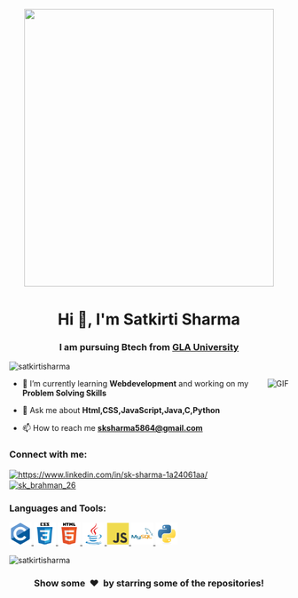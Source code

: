 <p align="center">
  <a href="https://media.licdn.com/dms/image/C5603AQFRXku5M5SYjw/profile-displayphoto-shrink_800_800/0/1651808688892?e=1679529600&v=beta&t=P_7o0OVsem92Mf9sbaETMXjNvRMdjKPsyRG05ZQVrXs" target="_blank"><img src="https://media.licdn.com/dms/image/C5603AQFRXku5M5SYjw/profile-displayphoto-shrink_800_800/0/1651808688892?e=1679529600&v=beta&t=P_7o0OVsem92Mf9sbaETMXjNvRMdjKPsyRG05ZQVrXs" width=450 height=500></a>

</p>
<h1 align="center">Hi 👋, I'm Satkirti Sharma</h1>
<h3 align="center">I am pursuing Btech from <a href="https://www.gla.ac.in/"target="_blank">GLA University</a></h3>


<p align="left"> <img src="https://komarev.com/ghpvc/?username=satkirtisharma&label=Profile%20views&color=0e75b6&style=flat" alt="satkirtisharma" /> </p>
<img align="right" height="280px" alt="GIF" src="https://camo.githubusercontent.com/8bf6f6d78abc81fcf9c49f10649423e73ea44bc248e83aaae8759d401c829a84/68747470733a2f2f70687973696373677572756b756c2e66696c65732e776f726470726573732e636f6d2f323031392f30322f6368617261637465722d312e676966" />

* 🌱 I’m currently learning **Webdevelopment** and working on my <b>Problem Solving Skills</b>

* 💬 Ask me about **Html,CSS,JavaScript,Java,C,Python**

* 📫 How to reach me **sksharma5864@gmail.com**

<h3 align="left">Connect with me:</h3>
<p align="left">
<a href="https://www.linkedin.com/in/sk-sharma-1a24061aa/" target="blank"><img align="center" src="https://raw.githubusercontent.com/rahuldkjain/github-profile-readme-generator/master/src/images/icons/Social/linked-in-alt.svg" alt="https://www.linkedin.com/in/sk-sharma-1a24061aa/" height="30" width="40" />
  <a href="https://instagram.com/sk_brahman_26" target="blank"><img align="center" src="https://raw.githubusercontent.com/rahuldkjain/github-profile-readme-generator/master/src/images/icons/Social/instagram.svg" alt="sk_brahman_26" height="30" width="40" /></a>
</p>

<h3 align="left">Languages and Tools:</h3>
<p align="left"> <a href="https://www.cprogramming.com/" target="_blank" rel="noreferrer"> <img src="https://raw.githubusercontent.com/devicons/devicon/master/icons/c/c-original.svg" alt="c" width="40" height="40"/> </a> <a href="https://www.w3schools.com/css/" target="_blank" rel="noreferrer"> <img src="https://raw.githubusercontent.com/devicons/devicon/master/icons/css3/css3-original-wordmark.svg" alt="css3" width="40" height="40"/> </a> <a href="https://www.w3.org/html/" target="_blank" rel="noreferrer"> <img src="https://raw.githubusercontent.com/devicons/devicon/master/icons/html5/html5-original-wordmark.svg" alt="html5" width="40" height="40"/> </a> <a href="https://www.java.com" target="_blank" rel="noreferrer"> <img src="https://raw.githubusercontent.com/devicons/devicon/master/icons/java/java-original.svg" alt="java" width="40" height="40"/> </a> <a href="https://developer.mozilla.org/en-US/docs/Web/JavaScript" target="_blank" rel="noreferrer"> <img src="https://raw.githubusercontent.com/devicons/devicon/master/icons/javascript/javascript-original.svg" alt="javascript" width="40" height="40"/> </a> <a href="https://www.mysql.com/" target="_blank" rel="noreferrer"> <img src="https://raw.githubusercontent.com/devicons/devicon/master/icons/mysql/mysql-original-wordmark.svg" alt="mysql" width="40" height="40"/> </a> <a href="https://www.python.org" target="_blank" rel="noreferrer"> <img src="https://raw.githubusercontent.com/devicons/devicon/master/icons/python/python-original.svg" alt="python" width="40" height="40"/> </a> </p>


<p><img align="center" src="https://github-readme-streak-stats.herokuapp.com/?user=satkirtisharma&" alt="satkirtisharma" /></p>
<h3 align="center">Show some &nbsp;❤️&nbsp; by starring some of the repositories!</h3>
